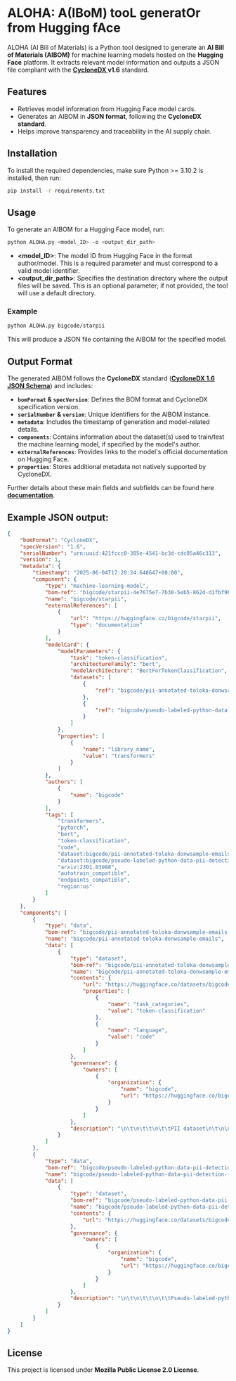 # ALOHA: A(IBoM) tooL generatOr from Hugging fAce

ALOHA (AI Bill of Materials) is a Python tool designed to generate an **AI Bill of Materials (AIBOM)** for machine learning models hosted on the **Hugging Face** platform. It extracts relevant model information and outputs a JSON file compliant with the **[CycloneDX ](https://cyclonedx.org/)v1.6** standard.


## Features
- Retrieves model information from Hugging Face model cards.
- Generates an AIBOM in **JSON format**, following the **CycloneDX standard**.
- Helps improve transparency and traceability in the AI supply chain.

## Installation
To install the required dependencies, make sure Python >= 3.10.2 is installed, then run:

```sh
pip install -r requirements.txt
```


## Usage
To generate an AIBOM for a Hugging Face model, run:
```sh
python ALOHA.py <model_ID> -o <output_dir_path>
```
- **<model_ID>**: The model ID from Hugging Face in the format author/model. This is a required parameter and must correspond to a valid model identifier.
- **<output_dir_path>**: Specifies the destination directory where the output files will be saved. This is an optional parameter; if not provided, the tool will use a default directory.

### Example
```sh
python ALOHA.py bigcode/starpii
```
This will produce a JSON file containing the AIBOM for the specified model.

## Output Format
The generated AIBOM follows the **CycloneDX** standard (**[CycloneDX 1.6 JSON Schema](https://cyclonedx.org/docs/1.6/json/)**) and includes:
- **`bomFormat` & `specVersion`**: Defines the BOM format and CycloneDX specification version.
- **`serialNumber` & `version`**: Unique identifiers for the AIBOM instance.
- **`metadata`**: Includes the timestamp of generation and model-related details.
- **`components`**: Contains information about the dataset(s) used to train/test the machine learning model, if specified by the model's author.
- **`externalReferences`**: Provides links to the model's official documentation on Hugging Face.
- **`properties`**: Stores additional metadata not natively supported by CycloneDX.

Further details about these main fields and subfields can be found here **[documentation](https://github.com/MSR4SBOM/ALOHA/blob/main/documentation.json)**.

## Example JSON output:
```json
{
    "bomFormat": "CycloneDX",
    "specVersion": "1.6",
    "serialNumber": "urn:uuid:421fccc0-305e-4541-bc3d-cdc05a46c313",
    "version": 1,
    "metadata": {
        "timestamp": "2025-06-04T17:20:24.648647+00:00",
        "component": {
            "type": "machine-learning-model",
            "bom-ref": "bigcode/starpii-4e7675e7-7b30-5eb5-862d-d1fbf9b4ba8f",
            "name": "bigcode/starpii",
            "externalReferences": [
                {
                    "url": "https://huggingface.co/bigcode/starpii",
                    "type": "documentation"
                }
            ],
            "modelCard": {
                "modelParameters": {
                    "task": "token-classification",
                    "architectureFamily": "bert",
                    "modelArchitecture": "BertForTokenClassification",
                    "datasets": [
                        {
                            "ref": "bigcode/pii-annotated-toloka-donwsample-emails-cdd64174-148d-5284-a37c-504412b8f3b4"
                        },
                        {
                            "ref": "bigcode/pseudo-labeled-python-data-pii-detection-filtered-75f77736-2796-536b-b7c3-7a350d034fe4"
                        }
                    ]
                },
                "properties": [
                    {
                        "name": "library_name",
                        "value": "transformers"
                    }
                ]
            },
            "authors": [
                {
                    "name": "bigcode"
                }
            ],
            "tags": [
                "transformers",
                "pytorch",
                "bert",
                "token-classification",
                "code",
                "dataset:bigcode/pii-annotated-toloka-donwsample-emails",
                "dataset:bigcode/pseudo-labeled-python-data-pii-detection-filtered",
                "arxiv:2301.03988",
                "autotrain_compatible",
                "endpoints_compatible",
                "region:us"
            ]
        }
    },
    "components": [
        {
            "type": "data",
            "bom-ref": "bigcode/pii-annotated-toloka-donwsample-emails-cdd64174-148d-5284-a37c-504412b8f3b4",
            "name": "bigcode/pii-annotated-toloka-donwsample-emails",
            "data": [
                {
                    "type": "dataset",
                    "bom-ref": "bigcode/pii-annotated-toloka-donwsample-emails-cdd64174-148d-5284-a37c-504412b8f3b4",
                    "name": "bigcode/pii-annotated-toloka-donwsample-emails",
                    "contents": {
                        "url": "https://huggingface.co/datasets/bigcode/pii-annotated-toloka-donwsample-emails",
                        "properties": [
                            {
                                "name": "task_categories",
                                "value": "token-classification"
                            },
                            {
                                "name": "language",
                                "value": "code"
                            }
                        ]
                    },
                    "governance": {
                        "owners": [
                            {
                                "organization": {
                                    "name": "bigcode",
                                    "url": "https://huggingface.co/bigcode"
                                }
                            }
                        ]
                    },
                    "description": "\n\t\n\t\t\n\t\tPII dataset\n\t\n\n\n\t\n\t\t\n\t\tDataset description\n\t\n\nThis is an annotated dataset for Personal Identifiable Information (PII) in code. The target entities are: Names, Usernames, Emails, IP addresses, Keys, Passwords, and IDs. \nThe annotation process involved 1,399 crowd-workers from 35 countries with Toloka. \nIt consists of 12,099 samples of\n~50 lines of code in 31 programming languages. You can also find a PII detection model that we trained on this dataset at bigcode-pii-model.\u2026 See the full description on the dataset page: https://huggingface.co/datasets/bigcode/bigcode-pii-dataset."
                }
            ]
        },
        {
            "type": "data",
            "bom-ref": "bigcode/pseudo-labeled-python-data-pii-detection-filtered-75f77736-2796-536b-b7c3-7a350d034fe4",
            "name": "bigcode/pseudo-labeled-python-data-pii-detection-filtered",
            "data": [
                {
                    "type": "dataset",
                    "bom-ref": "bigcode/pseudo-labeled-python-data-pii-detection-filtered-75f77736-2796-536b-b7c3-7a350d034fe4",
                    "name": "bigcode/pseudo-labeled-python-data-pii-detection-filtered",
                    "contents": {
                        "url": "https://huggingface.co/datasets/bigcode/pseudo-labeled-python-data-pii-detection-filtered"
                    },
                    "governance": {
                        "owners": [
                            {
                                "organization": {
                                    "name": "bigcode",
                                    "url": "https://huggingface.co/bigcode"
                                }
                            }
                        ]
                    },
                    "description": "\n\t\n\t\t\n\t\tPseudo-labeled-python-data-pii-detection-filtered\n\t\n\nThis dataset was used for the training of a PII detection NER model. We annotated it using pseudo-labelelling to enhance model performance on some rare PII entities like keys.\nIt consists of 18,000 files annotates using an ensemble of two encoder models Deberta-v3-large and stanford-deidentifier-base which were fine-tuned on a labeled PII dataset for code with 400 files from this work. To select good-quality pseudo-labels, \nwe\u2026 See the full description on the dataset page: https://huggingface.co/datasets/bigcode/pseudo-labeled-python-data-pii-detection-filtered."
                }
            ]
        }
    ]
}
```

## License
This project is licensed under **Mozilla Public License 2.0 License**.
